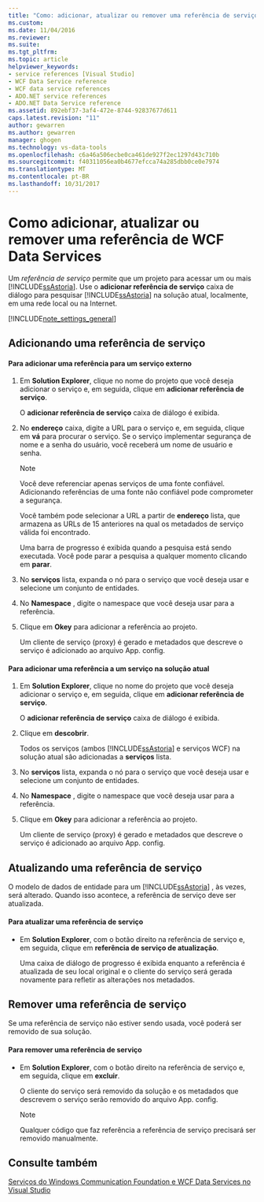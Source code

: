 ```yaml
---
title: "Como: adicionar, atualizar ou remover uma referência de serviço de dados WCF | Microsoft Docs"
ms.custom: 
ms.date: 11/04/2016
ms.reviewer: 
ms.suite: 
ms.tgt_pltfrm: 
ms.topic: article
helpviewer_keywords:
- service references [Visual Studio]
- WCF Data Service reference
- WCF data service references
- ADO.NET service references
- ADO.NET Data Service reference
ms.assetid: 892ebf37-3af4-472e-8744-92837677d611
caps.latest.revision: "11"
author: gewarren
ms.author: gewarren
manager: ghogen
ms.technology: vs-data-tools
ms.openlocfilehash: c6a46a506ecbe0ca461de927f2ec1297d43c710b
ms.sourcegitcommit: f40311056ea0b4677efcca74a285dbb0ce0e7974
ms.translationtype: MT
ms.contentlocale: pt-BR
ms.lasthandoff: 10/31/2017
---
```

# <a name="how-to-add-update-or-remove-a-wcf-data-service-reference"></a>Como adicionar, atualizar ou remover uma referência de WCF Data Services
Um *referência de serviço* permite que um projeto para acessar um ou mais [!INCLUDE[ssAstoria](../data-tools/includes/ssastoria_md.md)]. Use o **adicionar referência de serviço** caixa de diálogo para pesquisar [!INCLUDE[ssAstoria](../data-tools/includes/ssastoria_md.md)] na solução atual, localmente, em uma rede local ou na Internet.  
  
[!INCLUDE[note_settings_general](../data-tools/includes/note_settings_general_md.md)]  
  
## <a name="adding-a-service-reference"></a>Adicionando uma referência de serviço  
  
#### <a name="to-add-a-reference-to-an-external-service"></a>Para adicionar uma referência para um serviço externo  
  
1.  Em **Solution Explorer**, clique no nome do projeto que você deseja adicionar o serviço e, em seguida, clique em **adicionar referência de serviço**.  
  
     O **adicionar referência de serviço** caixa de diálogo é exibida.  
  
2.  No **endereço** caixa, digite a URL para o serviço e, em seguida, clique em **vá** para procurar o serviço. Se o serviço implementar segurança de nome e a senha do usuário, você receberá um nome de usuário e senha.  
  
    > [!NOTE]
    >  Você deve referenciar apenas serviços de uma fonte confiável. Adicionando referências de uma fonte não confiável pode comprometer a segurança.  
  
     Você também pode selecionar a URL a partir de **endereço** lista, que armazena as URLs de 15 anteriores na qual os metadados de serviço válida foi encontrado.  
  
     Uma barra de progresso é exibida quando a pesquisa está sendo executada. Você pode parar a pesquisa a qualquer momento clicando em **parar**.  
  
3.  No **serviços** lista, expanda o nó para o serviço que você deseja usar e selecione um conjunto de entidades.  
  
4.  No **Namespace** , digite o namespace que você deseja usar para a referência.  
  
5.  Clique em **Okey** para adicionar a referência ao projeto.  
  
     Um cliente de serviço (proxy) é gerado e metadados que descreve o serviço é adicionado ao arquivo App. config.  
  
#### <a name="to-add-a-reference-to-a-service-in-the-current-solution"></a>Para adicionar uma referência a um serviço na solução atual  
  
1.  Em **Solution Explorer**, clique no nome do projeto que você deseja adicionar o serviço e, em seguida, clique em **adicionar referência de serviço**.  
  
     O **adicionar referência de serviço** caixa de diálogo é exibida.  
  
2.  Clique em **descobrir**.  
  
     Todos os serviços (ambos [!INCLUDE[ssAstoria](../data-tools/includes/ssastoria_md.md)] e serviços WCF) na solução atual são adicionadas a **serviços** lista.  
  
3.  No **serviços** lista, expanda o nó para o serviço que você deseja usar e selecione um conjunto de entidades.  
  
4.  No **Namespace** , digite o namespace que você deseja usar para a referência.  
  
5.  Clique em **Okey** para adicionar a referência ao projeto.  
  
     Um cliente de serviço (proxy) é gerado e metadados que descreve o serviço é adicionado ao arquivo App. config.  
  
## <a name="updating-a-service-reference"></a>Atualizando uma referência de serviço  
 O modelo de dados de entidade para um [!INCLUDE[ssAstoria](../data-tools/includes/ssastoria_md.md)] , às vezes, será alterado. Quando isso acontece, a referência de serviço deve ser atualizada.  
  
#### <a name="to-update-a-service-reference"></a>Para atualizar uma referência de serviço  
  
-   Em **Solution Explorer**, com o botão direito na referência de serviço e, em seguida, clique em **referência de serviço de atualização**.  
  
     Uma caixa de diálogo de progresso é exibida enquanto a referência é atualizada de seu local original e o cliente do serviço será gerada novamente para refletir as alterações nos metadados.  
  
## <a name="removing-a-service-reference"></a>Remover uma referência de serviço  
 Se uma referência de serviço não estiver sendo usada, você poderá ser removido de sua solução.  
  
#### <a name="to-remove-a-service-reference"></a>Para remover uma referência de serviço  
  
-   Em **Solution Explorer**, com o botão direito na referência de serviço e, em seguida, clique em **excluir**.  
  
     O cliente do serviço será removido da solução e os metadados que descrevem o serviço serão removido do arquivo App. config.  
  
    > [!NOTE]
    >  Qualquer código que faz referência a referência de serviço precisará ser removido manualmente.  
  
## <a name="see-also"></a>Consulte também  
 [Serviços do Windows Communication Foundation e WCF Data Services no Visual Studio](../data-tools/windows-communication-foundation-services-and-wcf-data-services-in-visual-studio.md)